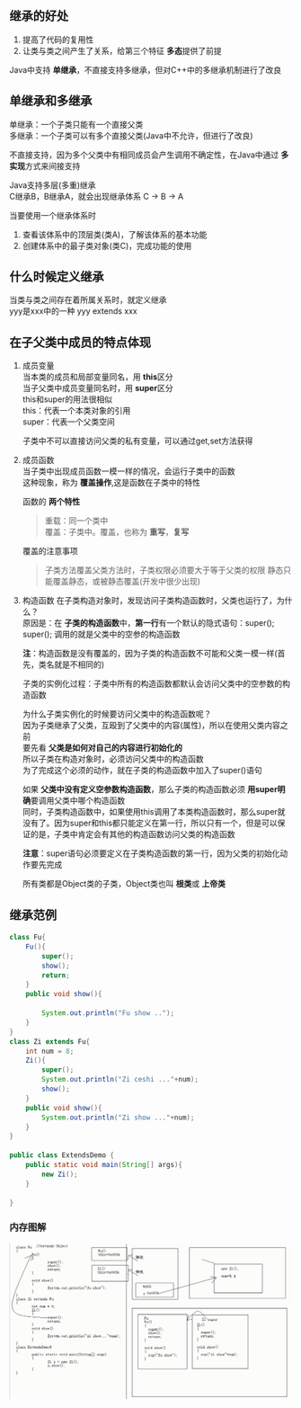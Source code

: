 ## 继承的好处
1. 提高了代码的复用性  
2. 让类与类之间产生了关系，给第三个特征 **多态**提供了前提  

Java中支持 **单继承**，不直接支持多继承，但对C++中的多继承机制进行了改良  

## 单继承和多继承
单继承：一个子类只能有一个直接父类  
多继承：一个子类可以有多个直接父类(Java中不允许，但进行了改良)  

不直接支持，因为多个父类中有相同成员会产生调用不确定性，在Java中通过 **多实现**方式来间接支持

Java支持多层(多重)继承  
C继承B，B继承A，就会出现继承体系
C -> B -> A  

当要使用一个继承体系时
1. 查看该体系中的顶层类(类A)，了解该体系的基本功能  
2. 创建体系中的最子类对象(类C)，完成功能的使用  

## 什么时候定义继承
当类与类之间存在着所属关系时，就定义继承  
yyy是xxx中的一种 yyy extends xxx  

## 在子父类中成员的特点体现
1.  成员变量  
    当本类的成员和局部变量同名，用 **this**区分  
    当子父类中成员变量同名时，用 **super**区分  
    this和super的用法很相似  
    this：代表一个本类对象的引用  
    super：代表一个父类空间  

    子类中不可以直接访问父类的私有变量，可以通过get,set方法获得
2.  成员函数  
    当子类中出现成员函数一模一样的情况，会运行子类中的函数  
    这种现象，称为 **覆盖操作**,这是函数在子类中的特性  

    函数的 **两个特性**  
    > 重载：同一个类中  
    > 覆盖：子类中。覆盖，也称为 **重写**，**复写**

    覆盖的注意事项  
    > 子类方法覆盖父类方法时，子类权限必须要大于等于父类的权限
    > 静态只能覆盖静态，或被静态覆盖(开发中很少出现)
3.  构造函数
    在子类构造对象时，发现访问子类构造函数时，父类也运行了，为什么？  
    原因是：在 **子类的构造函数**中，**第一行**有一个默认的隐式语句：super();  
    super(); 调用的就是父类中的空参的构造函数  

    **注**：构造函数是没有覆盖的，因为子类的构造函数不可能和父类一模一样(首先，类名就是不相同的)  

    子类的实例化过程：子类中所有的构造函数都默认会访问父类中的空参数的构造函数  

    为什么子类实例化的时候要访问父类中的构造函数呢？  
    因为子类继承了父类，互殴到了父类中的内容(属性)，所以在使用父类内容之前  
    要先看 **父类是如何对自己的内容进行初始化的**  
    所以子类在构造对象时，必须访问父类中的构造函数  
    为了完成这个必须的动作，就在子类的构造函数中加入了super()语句  

    如果 **父类中没有定义空参数构造函数**，那么子类的构造函数必须 **用super明确**要调用父类中哪个构造函数  
    同时，子类构造函数中，如果使用this调用了本类构造函数时，那么super就没有了。因为super和this都只能定义在第一行，所以只有一个，但是可以保证的是，子类中肯定会有其他的构造函数访问父类的构造函数  

    **注意**：super语句必须要定义在子类构造函数的第一行，因为父类的初始化动作要先完成  

    所有类都是Object类的子类，Object类也叫 **根类**或 **上帝类**

## 继承范例
```java
class Fu{
	Fu(){
		super();
		show();
		return;
	}
	public void show(){
		
		System.out.println("Fu show ..");
	}
}
class Zi extends Fu{
	int num = 8;
	Zi(){
		super();
		System.out.println("Zi ceshi ..."+num);
		show();
	}
	public void show(){
		System.out.println("Zi show ..."+num);
	}
}

public class ExtendsDemo {
	public static void main(String[] args){
		new Zi();
	}

}
```
### 内存图解
![OO_extends](/picture/OO/OO_extends.png)  